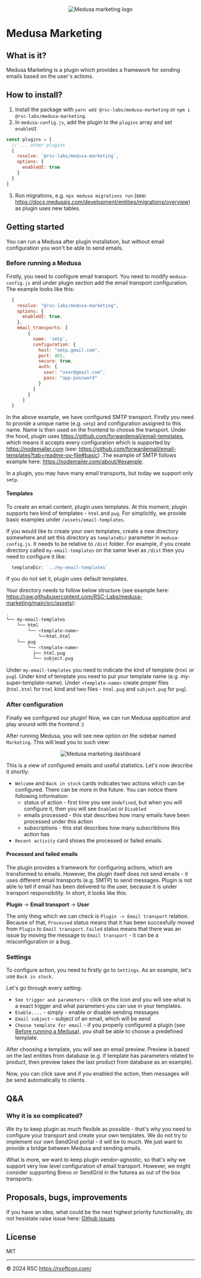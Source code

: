 <p align="center">
  <picture>
    <img alt="Medusa marketing logo" src="https://raw.githubusercontent.com/RSC-Labs/medusa-marketing/main/docs/medusa-marketing-logo.png">
  </picture>
</p>

# Medusa Marketing

## What is it?

Medusa Marketing is a plugin which provides a framework for sending emails based on the user's actions.

## How to install?

1. Install the package with `yarn add @rsc-labs/medusa-marketing` or `npm i @rsc-labs/medusa-marketing`.
2. In `medusa-config.js`, add the plugin to the `plugins` array and set `enableUI`

```js
const plugins = [
  // ... other plugins
  {
    resolve: `@rsc-labs/medusa-marketing`,
    options: {
      enableUI: true
    }
  }
]
```

3. Run migrations, e.g. `npx medusa migrations run` (see: https://docs.medusajs.com/development/entities/migrations/overview) as plugin uses new tables.

## Getting started

You can run a Medusa after plugin installation, but without email configuration you won't be able to send emails. 

### Before running a Medusa

Firstly, you need to configure email transport. You need to modify `medusa-config.js` and under plugin section add the email transport configuration. The example looks like this:

```js
  {
    resolve: "@rsc-labs/medusa-marketing",
    options: {
      enableUI: true,
    },
    email_transports: [
        {
          name: 'smtp',
          configuration: {
            host: "smtp.gmail.com",
            port: 465,
            secure: true,
            auth: {
              user: "user@gmail.com",
              pass: "app-password"
            }
          }
        }
      ]
  }
```

In the above example, we have configured SMTP transport. Firstly you need to provide a unique name (e.g. `smtp`) and configuration assigned to this name. Name is then used on the frontend to choose the transport. Under the hood, plugin uses https://github.com/forwardemail/email-templates, which means it accepts every configuration which is supported by https://nodemailer.com (see: https://github.com/forwardemail/email-templates?tab=readme-ov-file#basic) .The example of SMTP follows example here: https://nodemailer.com/about/#example.

In a plugin, you may have many email transports, but today we support only `smtp`.

#### Templates

To create an email content, plugin uses templates. At this moment, plugin supports two kind of templates - `html` and `pug`. For simplicitly, we provide basic examples under `/assets/email-templates`.

If you would like to create your own templates, create a new directory somewhere and set this directory as `templateDir` parameter in `medusa-config.js`. It needs to be relative to `/dist` folder. For example, if you create directory called `my-email-templates` on the same level as `/dist` then you need to configure it like:
```js
  templateDir: `../my-email-templates`
```

If you do not set it, plugin uses default templates.

Your directory needs to follow below structure (see example here: https://raw.githubusercontent.com/RSC-Labs/medusa-marketing/main/src/assets):

```sh
.
└── my-email-templates
    └── html
        └── <template-name>
            └──html.html
    └── pug
        └── <template-name>
          ├── html.pug
          └── subject.pug
```

Under `my-email-templates` you need to indicate the kind of template (`html` or `pug`). Under kind of template you need to put your template name (e.g. my-super-template-name). Under `<template-name>` create proper files (`html.html` for `html` kind and two files - `html.pug` and `subject.pug` for `pug`).


### After configuration

Finally we configured our plugin! Now, we can run Medusa application and play around with the frontend :)

After running Medusa, you will see new option on the sidebar named `Marketing`. This will lead you to such view:

<p align="center">
  <picture>
    <img alt="Medusa marketing dashboard" src="https://raw.githubusercontent.com/RSC-Labs/medusa-marketing/main/docs/medusa-marketing-1.png">
  </picture>
</p>


This is a view of configured emails and useful statistics. Let's now describe it shortly:
- `Welcome` and `Back in stock` cards indicates two actions which can be configured. There can be more in the future. You can notice there following information:
  - status of action - first time you see `Undefined`, but when you will configure it, then you will see `Enabled` or `Disabled`
  - emails processed - this stat describes how many emails have been processed under this action
  - subscriptions - this stat describes how many subscribtions this action has
- `Recent activity` card shows the processed or failed emails.

#### Processed and failed emails

The plugin provides a framework for configuring actions, which are transformed to emails. However, the plugin itself does not send emails - it uses different email transports (e.g. SMTP) to send messages. Plugin is not able to tell if email has been delivered to the user, because it is under transport responsibility. In short, it looks like this:

**Plugin** -> **Email transport** -> **User**

The only thing which we can check is `Plugin -> Email transport` relation. Because of that, `Processed` status means that it has been succesfully moved from `Plugin` to `Email transport`. `Failed` status means that there was an issue by moving the message to `Email transport` - it can be a misconfiguration or a bug.


### Settings

To configure action, you need to firstly go to `Settings`. As an example, let's use `Back in stock`.

Let's go through every setting:
- `See trigger and parameters` - click on the icon and you will see what is a exact trigger and what parameters you can use in your templates.
- `Enable....` - simply - enable or disable sending messages
- `Email subject` - subject of an email, which will be send
- `Choose template for email` - if you properly configured a plugin (see [Before running a Medusa](#before-running-a-medusa)), you shall be able to choose a predefined template.

After choosing a template, you will see an email preview. Preview is based on the last entities from database (e.g. if template has parameters related to product, then preview takes the last product from database as an example).

Now, you can click save and if you enabled the action, then messages will be send automatically to clients.

## Q&A

### Why it is so complicated?

We try to keep plugin as much flexible as possible - that's why you need to configure your transport and create your own templates. We do not try to implement our own SendGrid portal - it will be to much. We just want to provide a bridge between Medusa and sending emails. 

What is more, we want to keep plugin vendor-agnostic, so that's why we support very low level configuration of email transport. However, we might consider supporting Brevo or SendGrid in the futurea as out of the box transports.


## Proposals, bugs, improvements

If you have an idea, what could be the next highest priority functionality, do not hesistate raise issue here: [Github issues](https://github.com/RSC-Labs/medusa-marketing/issues)

## License

MIT

---

© 2024 RSC https://rsoftcon.com/